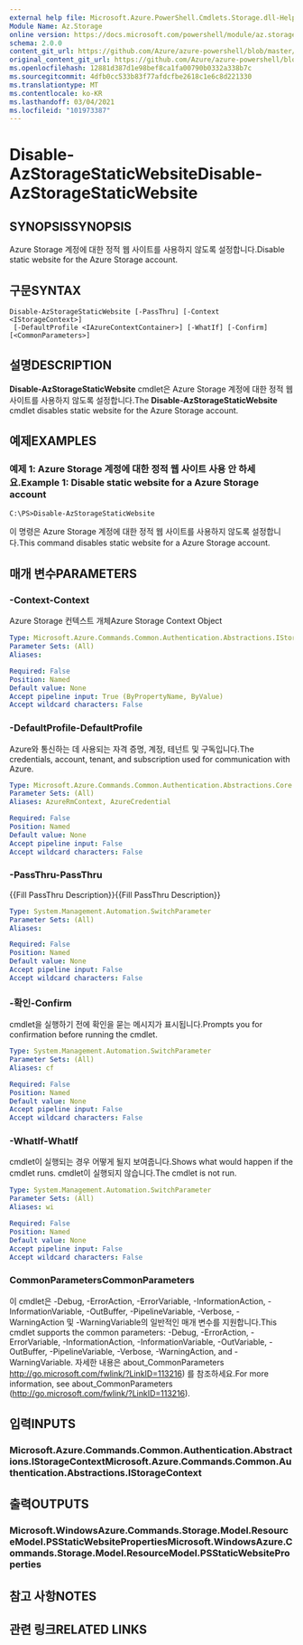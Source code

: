 ```yaml
---
external help file: Microsoft.Azure.PowerShell.Cmdlets.Storage.dll-Help.xml
Module Name: Az.Storage
online version: https://docs.microsoft.com/powershell/module/az.storage/disable-azstoragestaticwebsite
schema: 2.0.0
content_git_url: https://github.com/Azure/azure-powershell/blob/master/src/Storage/Storage.Management/help/Disable-AzStorageStaticWebsite.md
original_content_git_url: https://github.com/Azure/azure-powershell/blob/master/src/Storage/Storage.Management/help/Disable-AzStorageStaticWebsite.md
ms.openlocfilehash: 12881d387d1e98bef8ca1fa00790b0332a338b7c
ms.sourcegitcommit: 4dfb0cc533b83f77afdcfbe2618c1e6c8d221330
ms.translationtype: MT
ms.contentlocale: ko-KR
ms.lasthandoff: 03/04/2021
ms.locfileid: "101973387"
---
```

# <span data-ttu-id="b3985-101">Disable-AzStorageStaticWebsite</span><span class="sxs-lookup"><span data-stu-id="b3985-101">Disable-AzStorageStaticWebsite</span></span>

## <span data-ttu-id="b3985-102">SYNOPSIS</span><span class="sxs-lookup"><span data-stu-id="b3985-102">SYNOPSIS</span></span>
<span data-ttu-id="b3985-103">Azure Storage 계정에 대한 정적 웹 사이트를 사용하지 않도록 설정합니다.</span><span class="sxs-lookup"><span data-stu-id="b3985-103">Disable static website for the Azure Storage account.</span></span>

## <span data-ttu-id="b3985-104">구문</span><span class="sxs-lookup"><span data-stu-id="b3985-104">SYNTAX</span></span>

```
Disable-AzStorageStaticWebsite [-PassThru] [-Context <IStorageContext>]
 [-DefaultProfile <IAzureContextContainer>] [-WhatIf] [-Confirm] [<CommonParameters>]
```

## <span data-ttu-id="b3985-105">설명</span><span class="sxs-lookup"><span data-stu-id="b3985-105">DESCRIPTION</span></span>
<span data-ttu-id="b3985-106">**Disable-AzStorageStaticWebsite** cmdlet은 Azure Storage 계정에 대한 정적 웹 사이트를 사용하지 않도록 설정합니다.</span><span class="sxs-lookup"><span data-stu-id="b3985-106">The **Disable-AzStorageStaticWebsite** cmdlet disables static website for the Azure Storage account.</span></span>

## <span data-ttu-id="b3985-107">예제</span><span class="sxs-lookup"><span data-stu-id="b3985-107">EXAMPLES</span></span>

### <span data-ttu-id="b3985-108">예제 1: Azure Storage 계정에 대한 정적 웹 사이트 사용 안 하세요.</span><span class="sxs-lookup"><span data-stu-id="b3985-108">Example 1: Disable static website for a Azure Storage account</span></span>
```
C:\PS>Disable-AzStorageStaticWebsite
```

<span data-ttu-id="b3985-109">이 명령은 Azure Storage 계정에 대한 정적 웹 사이트를 사용하지 않도록 설정합니다.</span><span class="sxs-lookup"><span data-stu-id="b3985-109">This command disables static website for a Azure Storage account.</span></span>

## <span data-ttu-id="b3985-110">매개 변수</span><span class="sxs-lookup"><span data-stu-id="b3985-110">PARAMETERS</span></span>

### <span data-ttu-id="b3985-111">-Context</span><span class="sxs-lookup"><span data-stu-id="b3985-111">-Context</span></span>
<span data-ttu-id="b3985-112">Azure Storage 컨텍스트 개체</span><span class="sxs-lookup"><span data-stu-id="b3985-112">Azure Storage Context Object</span></span>

```yaml
Type: Microsoft.Azure.Commands.Common.Authentication.Abstractions.IStorageContext
Parameter Sets: (All)
Aliases:

Required: False
Position: Named
Default value: None
Accept pipeline input: True (ByPropertyName, ByValue)
Accept wildcard characters: False
```

### <span data-ttu-id="b3985-113">-DefaultProfile</span><span class="sxs-lookup"><span data-stu-id="b3985-113">-DefaultProfile</span></span>
<span data-ttu-id="b3985-114">Azure와 통신하는 데 사용되는 자격 증명, 계정, 테넌트 및 구독입니다.</span><span class="sxs-lookup"><span data-stu-id="b3985-114">The credentials, account, tenant, and subscription used for communication with Azure.</span></span>

```yaml
Type: Microsoft.Azure.Commands.Common.Authentication.Abstractions.Core.IAzureContextContainer
Parameter Sets: (All)
Aliases: AzureRmContext, AzureCredential

Required: False
Position: Named
Default value: None
Accept pipeline input: False
Accept wildcard characters: False
```

### <span data-ttu-id="b3985-115">-PassThru</span><span class="sxs-lookup"><span data-stu-id="b3985-115">-PassThru</span></span>
<span data-ttu-id="b3985-116">{{Fill PassThru Description}}</span><span class="sxs-lookup"><span data-stu-id="b3985-116">{{Fill PassThru Description}}</span></span>

```yaml
Type: System.Management.Automation.SwitchParameter
Parameter Sets: (All)
Aliases:

Required: False
Position: Named
Default value: None
Accept pipeline input: False
Accept wildcard characters: False
```

### <span data-ttu-id="b3985-117">-확인</span><span class="sxs-lookup"><span data-stu-id="b3985-117">-Confirm</span></span>
<span data-ttu-id="b3985-118">cmdlet을 실행하기 전에 확인을 묻는 메시지가 표시됩니다.</span><span class="sxs-lookup"><span data-stu-id="b3985-118">Prompts you for confirmation before running the cmdlet.</span></span>

```yaml
Type: System.Management.Automation.SwitchParameter
Parameter Sets: (All)
Aliases: cf

Required: False
Position: Named
Default value: None
Accept pipeline input: False
Accept wildcard characters: False
```

### <span data-ttu-id="b3985-119">-WhatIf</span><span class="sxs-lookup"><span data-stu-id="b3985-119">-WhatIf</span></span>
<span data-ttu-id="b3985-120">cmdlet이 실행되는 경우 어떻게 될지 보여줍니다.</span><span class="sxs-lookup"><span data-stu-id="b3985-120">Shows what would happen if the cmdlet runs.</span></span>
<span data-ttu-id="b3985-121">cmdlet이 실행되지 않습니다.</span><span class="sxs-lookup"><span data-stu-id="b3985-121">The cmdlet is not run.</span></span>

```yaml
Type: System.Management.Automation.SwitchParameter
Parameter Sets: (All)
Aliases: wi

Required: False
Position: Named
Default value: None
Accept pipeline input: False
Accept wildcard characters: False
```

### <span data-ttu-id="b3985-122">CommonParameters</span><span class="sxs-lookup"><span data-stu-id="b3985-122">CommonParameters</span></span>
<span data-ttu-id="b3985-123">이 cmdlet은 -Debug, -ErrorAction, -ErrorVariable, -InformationAction, -InformationVariable, -OutBuffer, -PipelineVariable, -Verbose, -WarningAction 및 -WarningVariable의 일반적인 매개 변수를 지원합니다.</span><span class="sxs-lookup"><span data-stu-id="b3985-123">This cmdlet supports the common parameters: -Debug, -ErrorAction, -ErrorVariable, -InformationAction, -InformationVariable, -OutVariable, -OutBuffer, -PipelineVariable, -Verbose, -WarningAction, and -WarningVariable.</span></span> <span data-ttu-id="b3985-124">자세한 내용은 about_CommonParameters http://go.microsoft.com/fwlink/?LinkID=113216) 를 참조하세요.</span><span class="sxs-lookup"><span data-stu-id="b3985-124">For more information, see about_CommonParameters (http://go.microsoft.com/fwlink/?LinkID=113216).</span></span>

## <span data-ttu-id="b3985-125">입력</span><span class="sxs-lookup"><span data-stu-id="b3985-125">INPUTS</span></span>

### <span data-ttu-id="b3985-126">Microsoft.Azure.Commands.Common.Authentication.Abstractions.IStorageContext</span><span class="sxs-lookup"><span data-stu-id="b3985-126">Microsoft.Azure.Commands.Common.Authentication.Abstractions.IStorageContext</span></span>

## <span data-ttu-id="b3985-127">출력</span><span class="sxs-lookup"><span data-stu-id="b3985-127">OUTPUTS</span></span>

### <span data-ttu-id="b3985-128">Microsoft.WindowsAzure.Commands.Storage.Model.ResourceModel.PSStaticWebsiteProperties</span><span class="sxs-lookup"><span data-stu-id="b3985-128">Microsoft.WindowsAzure.Commands.Storage.Model.ResourceModel.PSStaticWebsiteProperties</span></span>

## <span data-ttu-id="b3985-129">참고 사항</span><span class="sxs-lookup"><span data-stu-id="b3985-129">NOTES</span></span>

## <span data-ttu-id="b3985-130">관련 링크</span><span class="sxs-lookup"><span data-stu-id="b3985-130">RELATED LINKS</span></span>
